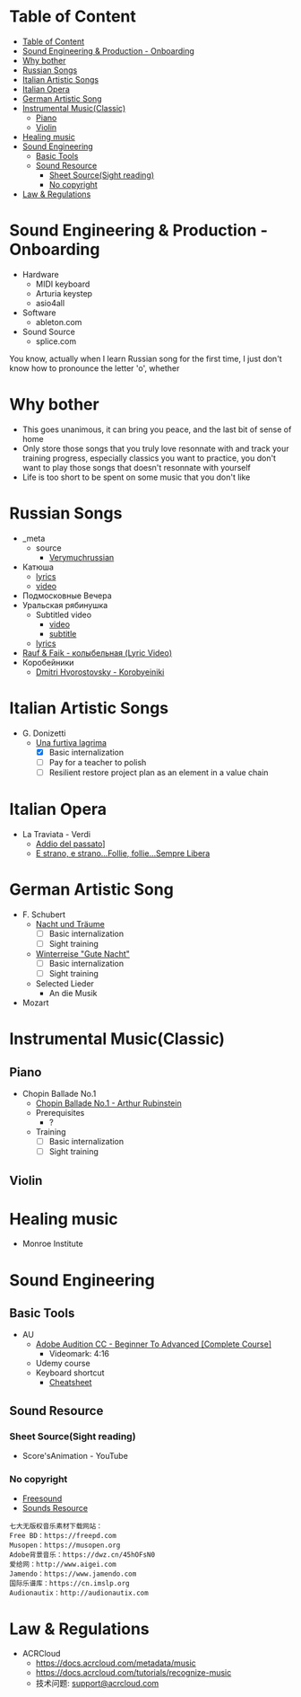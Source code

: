 # Table of Content
- [Table of Content](#table-of-content)
- [Sound Engineering & Production - Onboarding](#sound-engineering--production---onboarding)
- [Why bother](#why-bother)
- [Russian Songs](#russian-songs)
- [Italian Artistic Songs](#italian-artistic-songs)
- [Italian Opera](#italian-opera)
- [German Artistic Song](#german-artistic-song)
- [Instrumental Music(Classic)](#instrumental-musicclassic)
  - [Piano](#piano)
  - [Violin](#violin)
- [Healing music](#healing-music)
- [Sound Engineering](#sound-engineering)
  - [Basic Tools](#basic-tools)
  - [Sound Resource](#sound-resource)
    - [Sheet Source(Sight reading)](#sheet-sourcesight-reading)
    - [No copyright](#no-copyright)
- [Law & Regulations](#law--regulations)

# Sound Engineering & Production - Onboarding
- Hardware
  - MIDI keyboard
  - Arturia keystep
  - asio4all
- Software
  - ableton.com
- Sound Source
  - splice.com

You know, actually when I learn Russian song for the first time, I just don't know how to pronounce the letter 'o', whether
# Why bother
- This goes unanimous, it can bring you peace, and the last bit of sense of home
- Only store those songs that you truly love resonnate with and track your training progress, especially classics you want to practice, you don't want to play those songs that doesn't resonnate with yourself
- Life is too short to be spent on some music that you don't like

# Russian Songs
- _meta
  - source
    - [Verymuchrussian](https://verymuchrussian.com/russian-songs/)
- Катюша
  - [lyrics](https://www.marxists.org/history/ussr/sounds/lyrics/katyusha.htm)
  - [video](https://www.youtube.com/watch?v=3tXY5K56rY0)
- Подмосковные Вечера
- Уральская рябинушка
  - Subtitled video
    - [video](https://drive.google.com/file/d/1Ib942rcEZc0A4lOm_Qko24yyfindDQKZ/view?usp=sharing)
    - [subtitle](https://drive.google.com/file/d/1r2NptOMu-ranzrmqP5YTYpCG6eZ-FScW/view?usp=sharing)
  - [lyrics](https://lyricstranslate.com/en/%D1%83%D1%80%D0%B0%D0%BB%D1%8C%D1%81%D0%BA%D0%B0%D1%8F-%D1%80%D1%8F%D0%B1%D0%B8%D0%BD%D1%83%D1%88%D0%BA%D0%B0-urals-rowan.html)
- [Rauf & Faik - колыбельная (Lyric Video)](https://www.youtube.com/watch?v=tlEAEJKIatc)
- Коробейники
  - [Dmitri Hvorostovsky - Korobyeiniki](https://www.youtube.com/watch?v=KV6WxjLBU90)
# Italian Artistic Songs
- G. Donizetti
  - [Una furtiva lagrima](https://www.youtube.com/watch?v=h2PXYtmUjQA)
    - [x] Basic internalization
    - [ ] Pay for a teacher to polish
    - [ ] Resilient restore project plan as an element in a value chain

# Italian Opera
- La Traviata - Verdi
  - [Addio del passato](https://www.youtube.com/watch?v=fLoqk1ZPbJY)]
  - [E strano, e strano...Follie, follie...Sempre Libera](https://www.youtube.com/watch?v=ZGjmWYzVxkk)

# German Artistic Song
- F. Schubert
  - [Nacht und Träume](https://www.youtube.com/watch?v=ymhIOQJUjcw)
    - [ ] Basic internalization
    - [ ] Sight training
  - [Winterreise "Gute Nacht"](https://www.youtube.com/watch?v=vgV4ZMU-BiI)
    - [ ] Basic internalization
    - [ ] Sight training
  - Selected Lieder
    - An die Musik
- Mozart

# Instrumental Music(Classic)
## Piano
- Chopin Ballade No.1
  - [Chopin Ballade No.1 - Arthur Rubinstein](https://www.youtube.com/watch?v=nW5po_Z7YEs)
  - Prerequisites
    - ?
  - Training
    - [ ] Basic internalization
    - [ ] Sight training
## Violin

# Healing music
- Monroe Institute

# Sound Engineering
## Basic Tools
- AU
  - [Adobe Audition CC - Beginner To Advanced [Complete Course]](https://www.youtube.com/watch?v=kCx1pzswXSY)
    - Videomark: 4:16
  - Udemy course
  - Keyboard shortcut
    - [Cheatsheet](https://helpx.adobe.com/mt/audition/using/default-keyboard-shortcuts.html)

## Sound Resource
### Sheet Source(Sight reading)
- Score'sAnimation - YouTube
### No copyright
- [Freesound](https://freesound.org/)
- [Sounds Resource](https://www.sounds-resource.com/)
```
七大无版权音乐素材下载网站：
Free BD：https://freepd.com 
Musopen：https://musopen.org 
Adobe背景音乐：https://dwz.cn/45hOFsN0 
爱给网：http://www.aigei.com 
Jamendo：https://www.jamendo.com 
国际乐谱库：https://cn.imslp.org 
Audionautix：http://audionautix.com
```

# Law & Regulations
- ACRCloud
  - https://docs.acrcloud.com/metadata/music
  - https://docs.acrcloud.com/tutorials/recognize-music
  - 技术问题: support@acrcloud.com
